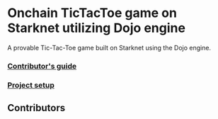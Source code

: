 # Onchain TicTacToe game on Starknet utilizing Dojo engine

A provable Tic-Tac-Toe game built on Starknet using the Dojo engine.

### [Contributor's guide](./CONTRIBUTING.md)

### [Project setup](./SETUP.md)

## Contributors
